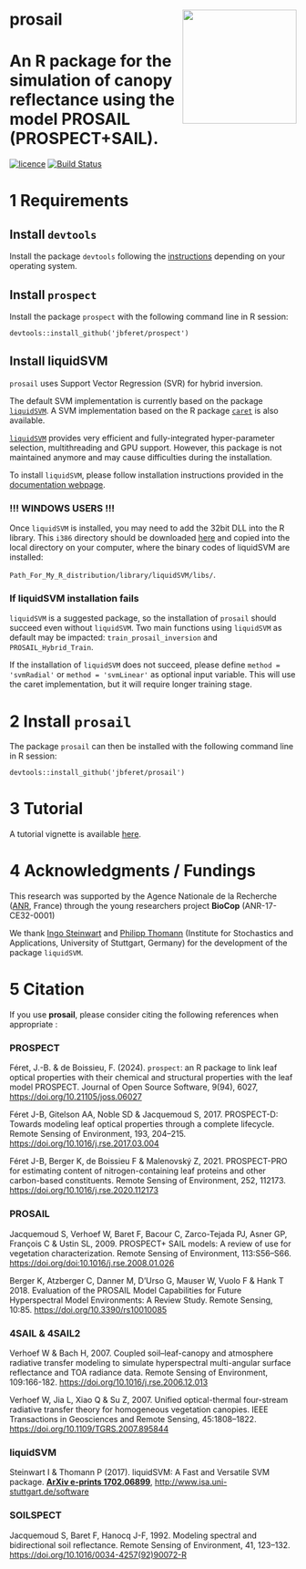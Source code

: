 # __prosail__ <img src="man/figures/logo.png" align="right" alt="" width="200" />

# An R package for the simulation of canopy reflectance using the model PROSAIL (PROSPECT+SAIL).

[![licence](https://img.shields.io/badge/Licence-MIT-blue.svg)](https://www.r-project.org/Licenses/MIT)
[![Build Status](https://gitlab.com/jbferet/prosail/badges/master/pipeline.svg)](https://gitlab.com/jbferet/prosail/pipelines/latest)

# 1 Requirements

## Install `devtools`

Install the package `devtools` following the [instructions](https://www.r-project.org/nosvn/pandoc/devtools.html) depending on your operating system. 


## Install `prospect`

Install the package `prospect` with the following command line in R session:
```
devtools::install_github('jbferet/prospect')
```

## Install liquidSVM

`prosail` uses Support Vector Regression (SVR) for hybrid inversion. 

The default SVM implementation is currently based on the package 
[`liquidSVM`](http://pnp.mathematik.uni-stuttgart.de/isa/steinwart/software/R/documentation.html).
A SVM implementation based on the R package [`caret`](https://topepo.github.io/caret/) 
is also available.

[`liquidSVM`](https://arxiv.org/pdf/1702.06899v1.pdf) provides very efficient and 
fully-integrated hyper-parameter selection, multithreading and GPU support. 
However, this package is not maintained anymore and may cause difficulties during 
the installation. 

To install `liquidSVM`, please follow installation instructions provided in the 
[documentation webpage](http://pnp.mathematik.uni-stuttgart.de/isa/steinwart/software/R/documentation.html). 

### !!! WINDOWS USERS !!!

Once `liquidSVM` is installed, you may need to add the 32bit DLL into the R library. 
This `i386` directory should be downloaded [here](https://gitlab.com/jbferet/myshareddata/-/tree/master/LiquidSVM_32bits) 
and copied into the local directory on your computer, where the binary codes of liquidSVM are installed:

`Path_For_My_R_distribution/library/liquidSVM/libs/`.

### If liquidSVM installation fails

`liquidSVM` is a suggested package, so the installation of `prosail` should succeed 
even without `liquidSVM`. 
Two main functions using `liquidSVM` as default may be impacted: `train_prosail_inversion` 
and `PROSAIL_Hybrid_Train`. 

If the installation of `liquidSVM` does not succeed, please define `method = 'svmRadial'` 
or `method = 'svmLinear'` as optional input variable. 
This will use the caret implementation, but it will require longer training stage.


# 2 Install `prosail`

The package `prosail` can then be installed with the following command line in R session:
```
devtools::install_github('jbferet/prosail')
```

# 3 Tutorial

<!-- README.md is generated from README.Rmd. Please edit that file -->

<!-- ```{r include = FALSE} -->
<!-- knitr::opts_chunk$set( -->
<!--   collapse = TRUE, -->
<!--   comment = "#>", -->
<!--   fig.path = "man/figures/README-", -->
<!--   out.width = "100%" -->
<!-- ) -->
<!-- ``` -->

A tutorial vignette is available [here](https://jbferet.gitlab.io/prosail/articles/prosail1.html).


# 4 Acknowledgments / Fundings

This research was supported by the Agence Nationale de la Recherche ([ANR](https://anr.fr/en/open-calls-and-preannouncements/), France) through the young researchers project **BioCop** (ANR-17-CE32-0001)

We thank [Ingo Steinwart](ingo.steinwart@mathematik.uni-stuttgart.de) and [Philipp Thomann](philipp.thomann@mathematik.uni-stuttgart.de) (Institute for Stochastics and Applications, University of Stuttgart, Germany) for the development of the package `liquidSVM`.


# 5 Citation

If you use **prosail**, please consider citing the following references when appropriate :

### PROSPECT

Féret, J.-B. & de Boissieu, F. (2024). `prospect`: an R package to link leaf optical properties with their chemical and structural properties with the leaf model PROSPECT. Journal of Open Source Software, 9(94), 6027, https://doi.org/10.21105/joss.06027

Féret J-B, Gitelson AA, Noble SD & Jacquemoud S, 2017. PROSPECT-D: Towards modeling leaf optical properties through a complete lifecycle. Remote Sensing of Environment, 193, 204–215. https://doi.org/10.1016/j.rse.2017.03.004

Féret J-B, Berger K, de Boissieu F & Malenovský Z, 2021. PROSPECT-PRO for estimating content of nitrogen-containing leaf proteins and other carbon-based constituents. Remote Sensing of Environment, 252, 112173. https://doi.org/10.1016/j.rse.2020.112173

### PROSAIL
Jacquemoud S, Verhoef W, Baret F, Bacour C, Zarco-Tejada PJ, Asner GP, François C & Ustin SL, 2009. PROSPECT+ SAIL models: A review of use for vegetation characterization. Remote Sensing of Environment, 113:S56–S66. https://doi.org/doi:10.1016/j.rse.2008.01.026

Berger K, Atzberger C, Danner M, D’Urso G, Mauser W, Vuolo F & Hank T 2018. Evaluation of the PROSAIL Model Capabilities for Future Hyperspectral Model Environments: A Review Study. Remote Sensing, 10:85. https://doi.org/10.3390/rs10010085

### 4SAIL & 4SAIL2
Verhoef W & Bach H, 2007. Coupled soil–leaf-canopy and atmosphere radiative transfer modeling to simulate hyperspectral multi-angular surface reflectance and TOA radiance data. Remote Sensing of Environment, 109:166-182. https://doi.org/10.1016/j.rse.2006.12.013

Verhoef W, Jia L, Xiao Q & Su Z, 2007. Unified optical-thermal four-stream radiative transfer theory for homogeneous vegetation canopies. IEEE Transactions in Geosciences and Remote Sensing, 45:1808–1822. https://doi.org/10.1109/TGRS.2007.895844

### liquidSVM
Steinwart I & Thomann P (2017). liquidSVM: A Fast and Versatile SVM package. [__ArXiv e-prints 1702.06899__](https://doi.org/10.48550/arXiv.1702.06899), http://www.isa.uni-stuttgart.de/software

### SOILSPECT
Jacquemoud S, Baret F, Hanocq J-F, 1992. Modeling spectral and bidirectional soil reflectance. Remote Sensing of Environment, 41, 123–132. https://doi.org/10.1016/0034-4257(92)90072-R

